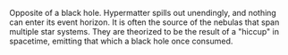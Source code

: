Opposite of a black hole. Hypermatter spills out unendingly, and nothing can enter its event horizon. It is often the source of the nebulas that span multiple star systems. They are theorized to be the result of a "hiccup" in spacetime, emitting that which a black hole once consumed.